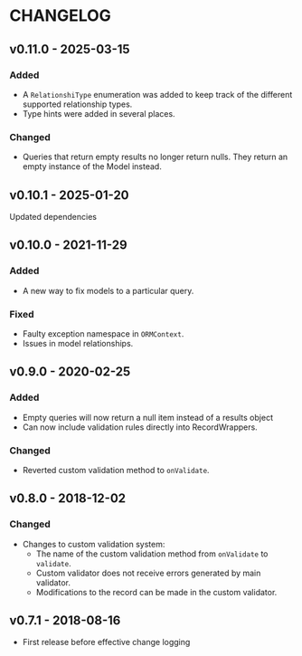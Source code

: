 CHANGELOG
=========

## v0.11.0 - 2025-03-15
### Added
- A `RelationshiType` enumeration was added to keep track of the different supported relationship types.
- Type hints were added in several places.
### Changed
- Queries that return empty results no longer return nulls. They return an empty instance of the Model instead.

## v0.10.1 - 2025-01-20
Updated dependencies

## v0.10.0 - 2021-11-29

### Added
- A new way to fix models to a particular query.

### Fixed
- Faulty exception namespace in `ORMContext`.
- Issues in model relationships.


## v0.9.0 - 2020-02-25
### Added
- Empty queries will now return a null item instead of a results object
- Can now include validation rules directly into RecordWrappers.

### Changed
- Reverted custom validation method to `onValidate`.


## v0.8.0 - 2018-12-02
### Changed
- Changes to custom validation system:
    - The name of the custom validation method from `onValidate` to `validate`.
    - Custom validator does not receive errors generated by main validator.
    - Modifications to the record can be made in the custom validator.

## v0.7.1 - 2018-08-16
- First release before effective change logging